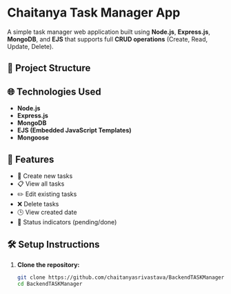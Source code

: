 # Chaitanya Task Manager App

A simple task manager web application built using **Node.js**, **Express.js**, **MongoDB**, and **EJS** that supports full **CRUD operations** (Create, Read, Update, Delete).

## 📁 Project Structure


## 🌐 Technologies Used

- **Node.js**
- **Express.js**
- **MongoDB**
- **EJS (Embedded JavaScript Templates)**
- **Mongoose**

## 🔧 Features

- 📝 Create new tasks
- 📋 View all tasks
- ✏️ Edit existing tasks
- ❌ Delete tasks
- 🕒 View created date
- 🎨 Status indicators (pending/done)

## 🛠️ Setup Instructions

1. **Clone the repository:**
   ```bash
   git clone https://github.com/chaitanyasrivastava/BackendTASKManager.git
   cd BackendTASKManager

